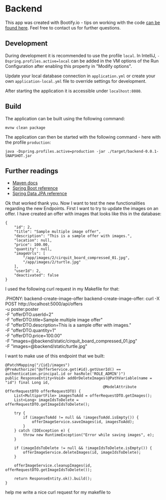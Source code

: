 # Backend

This app was created with Bootify.io - tips on working with the code [can be found here](https://bootify.io/next-steps/). Feel free to contact us for further questions.

## Development

During development it is recommended to use the profile `local`. In IntelliJ, `-Dspring.profiles.active=local` can be added in the VM options of the Run Configuration after enabling this property in "Modify options".

Update your local database connection in `application.yml` or create your own `application-local.yml` file to override settings for development.

After starting the application it is accessible under `localhost:8080`.

## Build

The application can be built using the following command:

```
mvnw clean package
```

The application can then be started with the following command - here with the profile `production`:

```
java -Dspring.profiles.active=production -jar ./target/backend-0.0.1-SNAPSHOT.jar
```

## Further readings

* [Maven docs](https://maven.apache.org/guides/index.html)  
* [Spring Boot reference](https://docs.spring.io/spring-boot/docs/current/reference/htmlsingle/)  
* [Spring Data JPA reference](https://docs.spring.io/spring-data/jpa/docs/current/reference/html/)  



Ok that worked thank you. Now I want to test the new functionalities regarding the new Endpoints. First I want to try to update the images on an offer. I have created an offer with images that looks like this in the database:

	{
		"id": 2,
		"title": "Sample multiple image offer",
		"description": "This is a sample offer with images.",
		"location": null,
		"price": 100.00,
		"quantity": null,
		"imageUrls": [
			"/app/images/2/cirquit_board_compressed_01.jpg",
			"/app/images/2/turtle.jpg"
		],
		"userId": 2,
		"deactivated": false
	}

I used the following curl request in my Makefile for that:


.PHONY: backend-create-image-offer
backend-create-image-offer:
	curl -X POST http://localhost:5000/api/offers \
		-u poster:poster \
		-F "offerDTO.userId=2" \
		-F "offerDTO.title=Sample multiple image offer" \
		-F "offerDTO.description=This is a sample offer with images." \
		-F "offerDTO.quantity=1" \
		-F "offerDTO.price=100.00" \
		-F "images=@backend/static/cirquit_board_compressed_01.jpg" \
		-F "images=@backend/static/turtle.jpg"

I want to make use of this endpoint that we built:

    @PatchMapping("/{id}/images")
    @PreAuthorize("@offerService.get(#id).getUserId() == authentication.principal.id or hasRole('ROLE_ADMIN')")
    public ResponseEntity<Void> addOrDeleteImages(@PathVariable(name = "id") final Long id, 
                                                @ModelAttribute OfferRequestDTO offerRequestDTO) {
        List<MultipartFile> imagesToAdd = offerRequestDTO.getImages();
        List<Long> imageIdsToDelete = offerRequestDTO.getImageIdsToDelete();

        try {
            if (imagesToAdd != null && !imagesToAdd.isEmpty()) {
                offerImageService.saveImages(id, imagesToAdd);
            }
        } catch (IOException e) {
            throw new RuntimeException("Error while saving images", e);
        }

        if (imageIdsToDelete != null && !imageIdsToDelete.isEmpty()) {
            offerImageService.deleteImages(id, imageIdsToDelete);
        }

        offerImageService.cleanupImages(id, offerRequestDTO.getImageIdsToDelete());

        return ResponseEntity.ok().build();
    }


help me write a nice curl request for my makefile to 